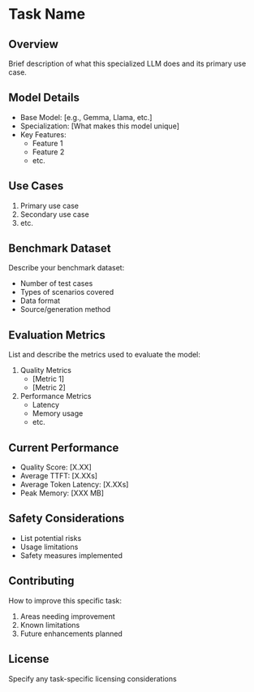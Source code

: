 # Task Name

## Overview
Brief description of what this specialized LLM does and its primary use case.

## Model Details
- Base Model: [e.g., Gemma, Llama, etc.]
- Specialization: [What makes this model unique]
- Key Features:
  - Feature 1
  - Feature 2
  - etc.

## Use Cases
1. Primary use case
2. Secondary use case
3. etc.

## Benchmark Dataset
Describe your benchmark dataset:
- Number of test cases
- Types of scenarios covered
- Data format
- Source/generation method

## Evaluation Metrics
List and describe the metrics used to evaluate the model:
1. Quality Metrics
   - [Metric 1]
   - [Metric 2]
2. Performance Metrics
   - Latency
   - Memory usage
   - etc.

## Current Performance
- Quality Score: [X.XX]
- Average TTFT: [X.XXs]
- Average Token Latency: [X.XXs]
- Peak Memory: [XXX MB]

## Safety Considerations
- List potential risks
- Usage limitations
- Safety measures implemented

## Contributing
How to improve this specific task:
1. Areas needing improvement
2. Known limitations
3. Future enhancements planned

## License
Specify any task-specific licensing considerations 